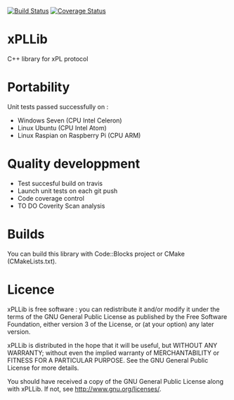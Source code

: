 [![Build Status](https://travis-ci.org/FragJage/xPLLib.svg?branch=master)](https://travis-ci.org/FragJage/xPLLib)
[![Coverage Status](https://coveralls.io/repos/github/FragJage/xPLLib/badge.svg?branch=master&bust=0)](https://coveralls.io/github/FragJage/xPLLib?branch=master)
# xPLLib
C++ library for xPL protocol

Portability
===========
Unit tests passed successfully on :
 - Windows Seven (CPU Intel Celeron)
 - Linux Ubuntu (CPU Intel Atom)
 - Linux Raspian on Raspberry Pi (CPU ARM)

Quality developpment
====================
 - Test succesful build on travis
 - Launch unit tests on each git push
 - Code coverage control
 - TO DO Coverity Scan analysis

Builds
======
You can build this library with Code::Blocks project or CMake (CMakeLists.txt).

Licence
=======
xPLLib is free software : you can redistribute it and/or modify it under the terms of the GNU General Public License as published by the Free Software Foundation, either version 3 of the License, or (at your option) any later version.

xPLLib is distributed in the hope that it will be useful, but WITHOUT ANY WARRANTY; without even the implied warranty of MERCHANTABILITY or FITNESS FOR A PARTICULAR PURPOSE. See the GNU General Public License for more details.

You should have received a copy of the GNU General Public License along with xPLLib. If not, see http://www.gnu.org/licenses/.

